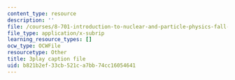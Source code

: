 ```yaml
---
content_type: resource
description: ''
file: /courses/8-701-introduction-to-nuclear-and-particle-physics-fall-2020/b821b2ef33cb521ca7bb74cc16054641_3GHk5vlb26o.vtt
file_type: application/x-subrip
learning_resource_types: []
ocw_type: OCWFile
resourcetype: Other
title: 3play caption file
uid: b821b2ef-33cb-521c-a7bb-74cc16054641
---
```

